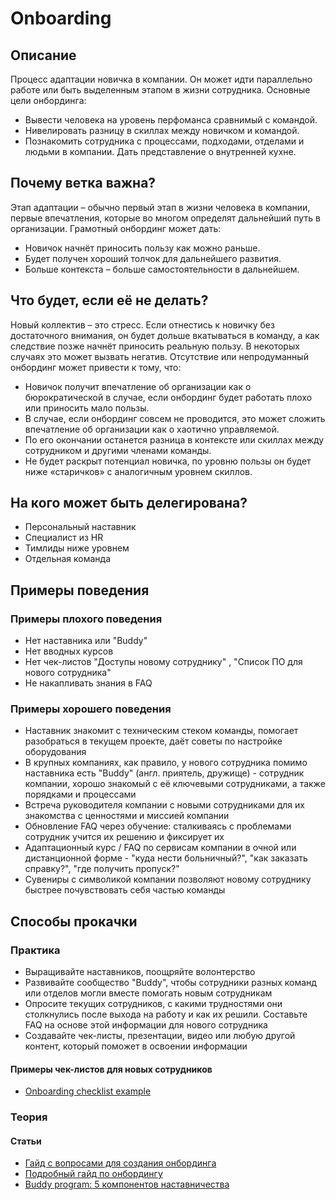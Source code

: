 # Onboarding
## Описание
Процесс адаптации новичка в компании. Он может идти параллельно работе или быть выделенным этапом в жизни сотрудника. Основные цели онбординга:
- Вывести человека на уровень перфоманса сравнимый с командой.
- Нивелировать разницу в скиллах между новичком и командой.
- Познакомить сотрудника с процессами, подходами, отделами и людьми в компании. Дать представление о внутренней кухне.

## Почему ветка важна?
Этап адаптации – обычно первый этап в жизни человека в компании, первые впечатления, которые во многом определят дальнейший путь в организации. Грамотный онбординг может дать:
- Новичок начнёт приносить пользу как можно раньше.
- Будет получен хороший толчок для дальнейшего развития.
- Больше контекста – больше самостоятельности в дальнейшем.

## Что будет, если её не делать?
Новый коллектив – это стресс. Если отнестись к новичку без достаточного внимания, он будет дольше вкатываться в команду, а как следствие позже начнёт приносить реальную пользу. В некоторых случаях это может вызвать негатив. Отсутствие или непродуманный онбординг может привести к тому, что:
- Новичок получит впечатление об организации как о бюрократической в случае, если онбординг будет работать плохо или приносить мало пользы.
- В случае, если онбординг совсем не проводится, это может сложить впечатление об организации как о хаотично управляемой.
- По его окончании останется разница в контексте или скиллах между сотрудником и другими членами команды.
- Не будет раскрыт потенциал новичка, по уровню пользы он будет ниже «старичков» с аналогичным уровнем скиллов.

## На кого может быть делегирована?
- Персональный наставник
- Специалист из HR
- Тимлиды ниже уровнем
- Отдельная команда

## Примеры поведения
### Примеры плохого поведения
- Нет наставника или "Buddy"
- Нет вводных курсов
- Нет чек-листов "Доступы новому сотруднику" , "Список ПО для нового сотрудника"
- Не накапливать знания в FAQ

### Примеры хорошего поведения
- Наставник знакомит с техническим стеком команды, помогает разобраться в текущем проекте, даёт советы по настройке оборудования
- В крупных компаниях, как правило, у нового сотрудника помимо наставника есть "Buddy" (англ. приятель, дружище) - сотрудник компании, хорошо знакомый с её ключевыми сотрудниками, а также порядками и процессами
- Встреча руководителя компании с новыми сотрудниками для их знакомства с ценностями и миссией компании
- Обновление FAQ через обучение: сталкиваясь с проблемами сотрудник учится их решению и фиксирует их
- Адаптационный курс / FAQ по сервисам компании в очной или дистанционной форме - "куда нести больничный?", "как заказать справку?", "где получить пропуск?"
- Сувениры с символикой компании позволяют новому сотруднику быстрее почувствовать себя частью команды

## Способы прокачки
### Практика
- Выращивайте наставников, поощряйте волонтерство
- Развивайте сообщество "Buddy", чтобы сотрудники разных команд или отделов могли вместе помогать новым сотрудникам
- Опросите текущих сотрудников, с какими трудностями они столкнулись после выхода на работу и как их решили. Составьте FAQ на основе этой информации для нового сотрудника
- Создавайте чек-листы, презентации, видео или любую другой контент, который поможет в освоении информации

#### Примеры чек-листов для новых сотрудников
- [Onboarding checklist example](https://www.notion.so/0ed0cc85ecc646a7ab4b6f78736a18fa)

### Теория
#### Статьи
- [Гайд с вопросами для создания онбординга](https://www.shrm.org/resourcesandtools/hr-topics/talent-acquisition/pages/new-employee-onboarding-guide.aspx)
- [Подробный гайд по онбордингу](https://www.sweetprocess.com/employee-onboarding/)
- [Buddy program: 5 компонентов наставничества](https://blog.potok.io/5-buddy-program/)
